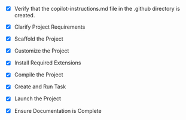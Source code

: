 <!-- Use this file to provide workspace-specific custom instructions to Copilot. For more details, visit https://code.visualstudio.com/docs/copilot/copilot-customization#_use-a-githubcopilotinstructionsmd-file -->
- [x] Verify that the copilot-instructions.md file in the .github directory is created.

- [x] Clarify Project Requirements
	<!-- ✅ Mumbai Railway Live Demo React app with specific color palette: navy blue #0D1164, purple #640D5F, pink #EA2264, orange #F78D60 -->

- [x] Scaffold the Project
	<!--
	✅ Created Next.js React application with TypeScript and Tailwind CSS for the Mumbai Railway simulation app.
	-->

- [x] Customize the Project
	<!--
	✅ Implemented Mumbai Railway Live Demo features:
	- Train tracking and simulation
	- Station management
	- Live demo functionality
	- Color palette integration
	- Created components: MumbaiRailway, TrainList, StationSelector, LiveDemoControls
	-->

- [x] Install Required Extensions
	<!-- ✅ No additional extensions needed for this React project -->

- [x] Compile the Project
	<!--
	✅ Project compiles successfully with Next.js build system
	-->

- [x] Create and Run Task
	<!--
	✅ Created and started development server task at http://localhost:3000
	 -->

- [x] Launch the Project
	<!--
	✅ Development server running at http://localhost:3000
	 -->

- [x] Ensure Documentation is Complete
	<!--
	✅ Created comprehensive README.md with project details and setup instructions.
	 -->